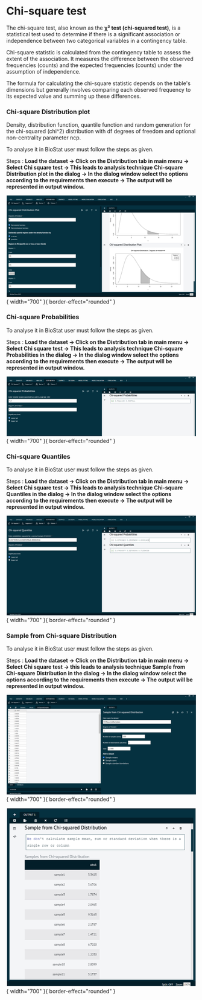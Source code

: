 # Chi-square test

The chi-square test, also known as the __χ² test (chi-squared test)__, is a statistical test used to determine if there is a significant association or independence between two categorical variables in a contingency table. 

Chi-square statistic is calculated from the contingency table to assess the extent of the association. It measures the difference between the observed frequencies (counts) and the expected frequencies (counts) under the assumption of independence. 

The formula for calculating the chi-square statistic depends on the table's dimensions but generally involves comparing each observed frequency to its expected value and summing up these differences.

### Chi-square Distribution plot

Density, distribution function, quantile function and random generation for the chi-squared (chi^2) distribution with df degrees of freedom and optional non-centrality parameter ncp.

To analyse it in BioStat user must follow the steps as given.

Steps
: __Load the dataset -> Click on the Distribution tab in main menu -> Select Chi square test -> This leads to analysis technique Chi-square Distribution plot in the dialog -> In the dialog window select the options according to the requirements then execute -> The output will be represented in output window.__

![alt text](screenshots/image151.png){ width="700" }{ border-effect="rounded" }

### Chi-square Probabilities

To analyse it in BioStat user must follow the steps as given.

Steps
: __Load the dataset -> Click on the Distribution tab in main menu -> Select Chi square test -> This leads to analysis technique Chi-square Probabilities  in the dialog -> In the dialog window select the options according to the requirements then execute -> The output will be represented in output window.__

![alt text](screenshots/image152.png){ width="700" }{ border-effect="rounded" }

### Chi-square Quantiles

To analyse it in BioStat user must follow the steps as given.

Steps
: __Load the dataset -> Click on the Distribution tab in main menu -> Select Chi square test -> This leads to analysis technique Chi-square Quantiles in the dialog -> In the dialog window select the options according to the requirements then execute -> The output will be represented in output window.__

![alt text](screenshots/image153.png){ width="700" }{ border-effect="rounded" }

### Sample from Chi-square Distribution

To analyse it in BioStat user must follow the steps as given.

Steps
: __Load the dataset -> Click on the Distribution tab in main menu -> Select Chi square test -> this leads to analysis technique Sample from Chi-square Distribution in the dialog -> In the dialog window select the options according to the requirements then execute -> The output will be represented in output window.__

![alt text](screenshots/image154.png){ width="700" }{ border-effect="rounded" }

![alt text](screenshots/image155.png){ width="700" }{ border-effect="rounded" }
